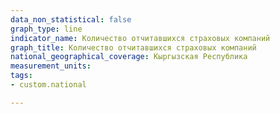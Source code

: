 ```yaml
---
data_non_statistical: false
graph_type: line
indicator_name: Количество отчитавшихся страховых компаний
graph_title: Количество отчитавшихся страховых компаний
national_geographical_coverage: Кыргызская Республика
measurement_units:
tags:
- custom.national

---
```

